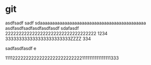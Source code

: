 # git

asdfsadf
sadf             sdaaaaaaaaaaaaaaaaaaaaaaaaaaaaaaaaaaaaaaaaaaa
asdfasdfsadfasdfasdfasdf
sdafasdf  2222222222222222222222222222222222
1234       333333333333333333333333ZZZZ
334



sadfasdfasdf
e








1111222222222222222222222222221111111111111111333
